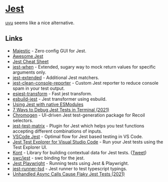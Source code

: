 # [Jest](https://jestjs.io)

[uvu](https://github.com/lukeed/uvu) seems like a nice alternative.

## Links

- [Majestic](https://github.com/Raathigesh/majestic) - Zero config GUI for Jest.
- [Awesome Jest](https://github.com/jest-community/awesome-jest)
- [Jest Cheat Sheet](https://github.com/sapegin/jest-cheat-sheet)
- [jest-when](https://github.com/timkindberg/jest-when) - Extended, sugary way to mock return values for specific arguments only.
- [jest-extended](https://github.com/jest-community/jest-extended) - Additional Jest matchers.
- [jest-clean-console-reporter](https://github.com/jevakallio/jest-clean-console-reporter) - Custom Jest reporter to reduce console spam in your test output.
- [esjest-transform](https://github.com/threepointone/esjest-transform) - Fast jest transform.
- [esbuild-jest](https://github.com/aelbore/esbuild-jest) - Jest transformer using esbuild.
- [Using Jest with native ESModules](https://github.com/kentcdodds/jest-esmodules/)
- [7 Ways to Debug Jest Tests in Terminal (2021)](https://pragmaticpineapple.com/7-ways-to-debug-jest-tests-in-terminal/)
- [Chromogen](https://github.com/open-source-labs/Chromogen) - UI-driven Jest test-generation package for Recoil selectors.
- [jest-test-matrix](https://github.com/WaldoJeffers/jest-test-matrix) - Plugin for Jest which helps you test functions accepting different combinations of inputs.
- [VSCode Jest](https://github.com/jest-community/vscode-jest) - Optimal flow for Jest based testing in VS Code.
- [Jest Test Explorer for Visual Studio Code](https://github.com/kavod-io/vscode-jest-test-adapter) - Run your Jest tests using the Test Explorer UI.
- [Kont](https://github.com/prisma-labs/kont) - Library for building contextual data for Jest tests. ([Tweet](https://twitter.com/JasonKuhrt/status/1444361957373583361))
- [swc/jest](https://github.com/swc-project/jest) - swc binding for the jest.
- [Jest Playwright](https://github.com/playwright-community/jest-playwright) - Running tests using Jest & Playwright.
- [jest-runner-tsd](https://github.com/jest-community/jest-runner-tsd) - Jest runner to test typescript typings.
- [Unhandled Async Calls Cause Flaky Jest Tests (2021)](https://www.dariacaraway.com/blog/jest-async-flakes)
